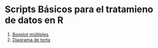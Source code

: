 # Scripts Básicos para el tratamieno de datos en R

1. [Boxplot múltiples](https://github.com/jazaineam1/Script-B-sicos/blob/master/Scripts/Boxplot.R)
2. [Diagrama de torta](https://www.google.com)
